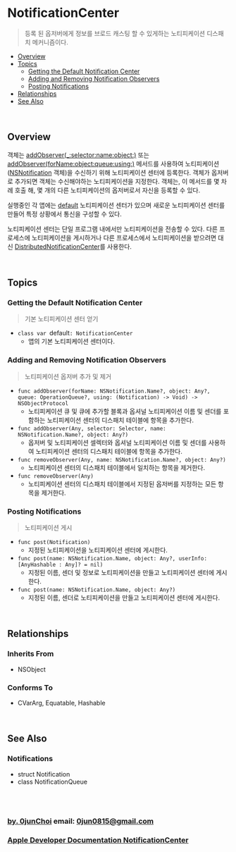 # NotificationCenter
> 등록 된 옵저버에게 정보를 브로드 캐스팅 할 수 있게하는 노티피케이션 디스패치 메커니즘이다.


* [Overview](#overview)
* [Topics](#topics)
    * [Getting the Default Notification Center](#getting-the-default-notification-center)
    * [Adding and Removing Notification Observers](#adding-and-removing-notification-observers)
    * [Posting Notifications](#posting-notifications)
* [Relationships](#relationships)
* [See Also](#see-also)


&nbsp;
## Overview
객체는 [addObserver(_:selector:name:object:)](https://developer.apple.com/documentation/foundation/notificationcenter/1415360-addobserver) 또는 [addObserver(forName:object:queue:using:)](https://developer.apple.com/documentation/foundation/notificationcenter/1411723-addobserver) 메서드를 사용하여 노티피케이션([NSNotification](https://developer.apple.com/documentation/foundation/nsnotification) 객체)을 수신하기 위해 노티피케이션 센터에 등록한다. 객체가 옵저버로 추가되면 객체는 수신해야하는 노티피케이션을 지정한다. 객체는, 이 메서드를 몇 차례 호출 해, 몇 개의 다른 노티피케이션의 옵저버로서 자신을 등록할 수 있다.


실행중인 각 앱에는 [default](https://developer.apple.com/documentation/foundation/notificationcenter/1414169-default) 노티피케이션 센터가 있으며 새로운 노티피케이션 센터를 만들어 특정 상황에서 통신을 구성할 수 있다.


노티피케이션 센터는 단일 프로그램 내에서만 노티피케이션을 전송할 수 있다. 다른 프로세스에 노티피케이션을 게시하거나 다른 프로세스에서 노티피케이션을 받으려면 대신 [DistributedNotificationCenter](https://developer.apple.com/documentation/foundation/distributednotificationcenter)를 사용한다.


&nbsp;
## Topics
### Getting the Default Notification Center
> 기본 노티피케이션 센터 얻기

* `class var `default`: NotificationCenter`
    * 앱의 기본 노티피케이션 센터이다.
    

### Adding and Removing Notification Observers
> 노티피케이션 옵저버 추가 및 제거

* `func addObserver(forName: NSNotification.Name?, object: Any?, queue: OperationQueue?, using: (Notification) -> Void) -> NSObjectProtocol` 
    * 노티피케이션 큐 및 큐에 추가할 블록과 옵셔널 노티피케이션 이름 및 센더를 포함하는 노티피케이션 센터의 디스패치 테이블에 항목을 추가한다. 
* `func addObserver(Any, selector: Selector, name: NSNotification.Name?, object: Any?)` 
    * 옵저버 및 노티피케이션 셀렉터와 옵셔널 노티피케이션 이름 및 센더를 사용하여 노티피케이션 센터의 디스패치 테이블에 항목을 추가한다.
* `func removeObserver(Any, name: NSNotification.Name?, object: Any?)` 
    * 노티피케이션 센터의 디스패치 테이블에서 일치하는 항목을 제거한다.
* `func removeObserver(Any)` 
    * 노티피케이션 센터의 디스패치 테이블에서 지정된 옵저버를 지정하는 모든 항목을 제거한다.
    

### Posting Notifications
> 노티피케이션 게시

* `func post(Notification)` 
    * 지정된 노티피케이션을 노티피케이션 센터에 게시한다.
* `func post(name: NSNotification.Name, object: Any?, userInfo: [AnyHashable : Any]? = nil)` 
    * 지정된 이름, 센더 및 정보로 노티피케이션을 만들고 노티피케이션 센터에 게시한다.
* `func post(name: NSNotification.Name, object: Any?)` 
    * 지정된 이름, 센더로 노티피케이션을 만들고 노티피케이션 센터에 게시한다.


&nbsp;    
## Relationships
### Inherits From
* NSObject


### Conforms To
* CVarArg, Equatable, Hashable


&nbsp;    
## See Also
### Notifications
* struct Notification
* class NotificationQueue


&nbsp;      
&nbsp;      
### [by. 0junChoi](https://github.com/0jun0815) email: <0jun0815@gmail.com>
### [Apple Developer Documentation NotificationCenter](https://developer.apple.com/documentation/foundation/notificationcenter)
